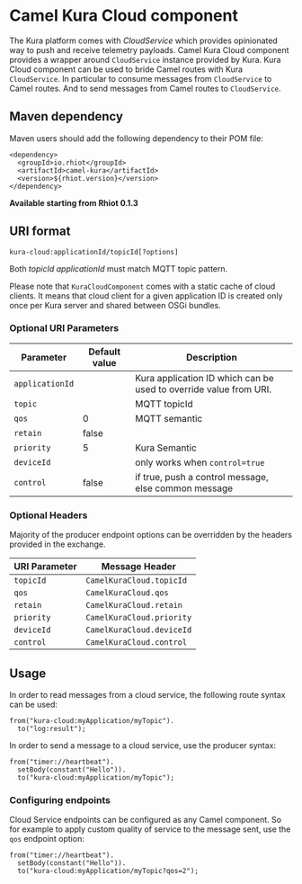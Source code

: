 # Camel Kura Cloud component

The Kura platform comes with *CloudService* which provides opinionated way to push and receive telemetry payloads. Camel
Kura Cloud component provides a wrapper around `CloudService` instance provided by Kura. Kura Cloud component can be
used to bride Camel routes with Kura `CloudService`. In particular to consume messages from
`CloudService` to Camel routes. And to send messages from Camel routes to `CloudService`.

## Maven dependency

Maven users should add the following dependency to their POM file:

    <dependency>
      <groupId>io.rhiot</groupId>
      <artifactId>camel-kura</artifactId>
      <version>${rhiot.version}</version>
    </dependency>

**Available starting from Rhiot 0.1.3**

## URI format

    kura-cloud:applicationId/topicId[?options]

Both *topicId* *applicationId* must match MQTT topic pattern.

Please note that `KuraCloudComponent` comes with a static cache of cloud clients. It means that cloud client for a given
application ID is created only once per Kura server and shared between OSGi bundles.


### Optional URI Parameters

| Parameter        | Default value             | Description                 |
|------------------|---------------------------|-----------------------------|
| `applicationId`          |                           | Kura application ID which can be used to override value from URI. |
| `topic`        |                           | MQTT topicId                |
| `qos`            |0                          | MQTT semantic               |
| `retain`         |false                      |                             |
| `priority`       |5                          | Kura Semantic                           |
| `deviceId`|                           | only works when `control=true` |
| `control`        | false                          |  if true, push a control message, else common message                  |

### Optional Headers

Majority of the producer endpoint options can be overridden by the headers provided in the exchange.

| URI Parameter    | Message Header                 | 
|------------------|--------------------------------|
| `topicId`        |`CamelKuraCloud.topicId`        |
| `qos`            |`CamelKuraCloud.qos`            |
| `retain`         |`CamelKuraCloud.retain`         |
| `priority`       |`CamelKuraCloud.priority`       |
| `deviceId`       |`CamelKuraCloud.deviceId`|
| `control`        |`CamelKuraCloud.control`        |

## Usage

In order to read messages from a cloud service, the following route syntax can be used:

    from("kura-cloud:myApplication/myTopic").
      to("log:result");

In order to send a message to a cloud service, use the producer syntax:

    from("timer://heartbeat").
      setBody(constant("Hello")).
      to("kura-cloud:myApplication/myTopic");

### Configuring endpoints

Cloud Service endpoints can be configured as any Camel component. So for example to apply custom quality of service to
the message sent, use the `qos` endpoint option:

    from("timer://heartbeat").
      setBody(constant("Hello")).
      to("kura-cloud:myApplication/myTopic?qos=2");
